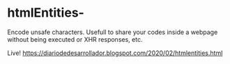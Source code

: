 # htmlEntities-
Encode unsafe characters. Usefull to share your codes inside a webpage without being executed or XHR responses, etc.

Live! https://diariodedesarrollador.blogspot.com/2020/02/htmlentities.html
